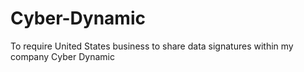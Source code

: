 # Cyber-Dynamic
To require United States business to share data signatures within my company Cyber Dynamic
